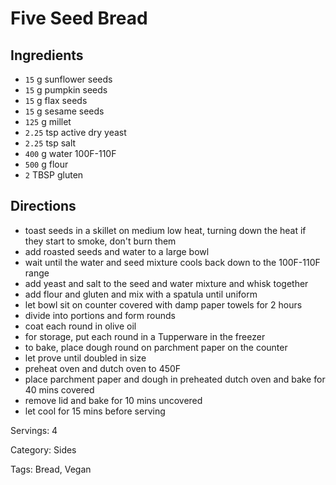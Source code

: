 # Five Seed Bread

## Ingredients

- `15` g sunflower seeds
- `15` g pumpkin seeds
- `15` g flax seeds
- `15` g sesame seeds
- `125` g millet
- `2.25` tsp active dry yeast
- `2.25` tsp salt
- `400` g water 100F-110F
- `500` g flour
- `2` TBSP gluten

## Directions

- toast seeds in a skillet on medium low heat, turning down the heat if they start to smoke, don't burn them
- add roasted seeds and water to a large bowl
- wait until the water and seed mixture cools back down to the 100F-110F range
- add yeast and salt to the seed and water mixture and whisk together
- add flour and gluten and mix with a spatula until uniform
- let bowl sit on counter covered with damp paper towels for 2 hours
- divide into portions and form rounds
- coat each round in olive oil
- for storage, put each round in a Tupperware in the freezer
- to bake, place dough round on parchment paper on the counter
- let prove until doubled in size
- preheat oven and dutch oven to 450F
- place parchment paper and dough in preheated dutch oven and bake for 40 mins covered
- remove lid and bake for 10 mins uncovered
- let cool for 15 mins before serving

Servings: 4

Category: Sides

Tags: Bread, Vegan

